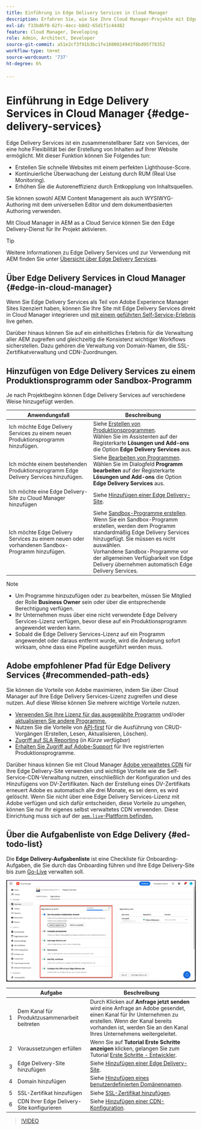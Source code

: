 ```yaml
---
title: Einführung in Edge Delivery Services in Cloud Manager
description: Erfahren Sie, wie Sie Ihre Cloud Manager-Projekte mit Edge Delivery Services bereitstellen.
exl-id: f33bd6f0-62fc-4ecc-b8d2-65d1f1c44d82
feature: Cloud Manager, Developing
role: Admin, Architect, Developer
source-git-commit: a51e2cf3f91b3bc1fe1600024943f6bd95f78352
workflow-type: tm+mt
source-wordcount: '737'
ht-degree: 6%

---
```



# Einführung in Edge Delivery Services in Cloud Manager {#edge-delivery-services}

Edge Delivery Services ist ein zusammenstellbarer Satz von Services, der eine hohe Flexibilität bei der Erstellung von Inhalten auf Ihrer Website ermöglicht. Mit dieser Funktion können Sie Folgendes tun:

* Erstellen Sie schnelle Websites mit einem perfekten Lighthouse-Score.
* Kontinuierliche Überwachung der Leistung durch RUM (Real Use Monitoring).
* Erhöhen Sie die Autoreneffizienz durch Entkopplung von Inhaltsquellen.

Sie können sowohl AEM Content Management als auch WYSIWYG-Authoring mit dem universellen Editor und dem dokumentbasierten Authoring verwenden.

Mit Cloud Manager in AEM as a Cloud Service können Sie den Edge Delivery-Dienst für Ihr Projekt aktivieren.

>[!TIP]
>
>Weitere Informationen zu Edge Delivery Services und zur Verwendung mit AEM finden Sie unter [Übersicht über Edge Delivery Services](/help/edge/overview.md).

## Über Edge Delivery Services in Cloud Manager {#edge-in-cloud-manager}

Wenn Sie Edge Delivery Services als Teil von Adobe Experience Manager Sites lizenziert haben, können Sie Ihre Site mit Edge Delivery Services direkt in Cloud Manager integrieren und [mit einem geführten Self-Service-Erlebnis](/help/implementing/cloud-manager/managing-code/private-repositories.md) live gehen.

Darüber hinaus können Sie auf ein einheitliches Erlebnis für die Verwaltung aller AEM zugreifen und gleichzeitig die Konsistenz wichtiger Workflows sicherstellen. Dazu gehören die Verwaltung von Domain-Namen, die SSL-Zertifikatverwaltung und CDN-Zuordnungen.

## Hinzufügen von Edge Delivery Services zu einem Produktionsprogramm oder Sandbox-Programm

Je nach Projektbeginn können Edge Delivery Services auf verschiedene Weise hinzugefügt werden.

| Anwendungsfall | Beschreibung |
| --- | --- |
| Ich möchte Edge Delivery Services zu einem neuen Produktionsprogramm hinzufügen. | Siehe [Erstellen von Produktionsprogrammen](/help/implementing/cloud-manager/getting-access-to-aem-in-cloud/creating-production-programs.md).<br>Wählen Sie im Assistenten auf der Registerkarte **Lösungen und Add-ons** die Option **Edge Delivery Services** aus. |
| Ich möchte einem bestehenden Produktionsprogramm Edge Delivery Services hinzufügen. | Siehe [Bearbeiten von Programmen](/help/implementing/cloud-manager/getting-access-to-aem-in-cloud/editing-programs.md).<br>Wählen Sie im Dialogfeld **Programm bearbeiten** auf der Registerkarte **Lösungen und Add-ons** die Option **Edge Delivery Services** aus. |
| Ich möchte eine Edge Delivery-Site zu Cloud Manager hinzufügen | Siehe [Hinzufügen einer Edge Delivery-Site](/help/implementing/cloud-manager/edge-delivery/add-edge-delivery-site.md). |
| Ich möchte Edge Delivery Services zu einem neuen oder vorhandenen Sandbox-Programm hinzufügen. | Siehe [Sandbox-Programme erstellen](/help/implementing/cloud-manager/getting-access-to-aem-in-cloud/creating-sandbox-programs.md).<br>Wenn Sie ein Sandbox-Programm erstellen, werden dem Programm standardmäßig Edge Delivery Services hinzugefügt. Sie müssen es nicht auswählen.<br>Vorhandene Sandbox-Programme vor der allgemeinen Verfügbarkeit von Edge Delivery übernehmen automatisch Edge Delivery Services. |

>[!NOTE]
>
>* Um Programme hinzuzufügen oder zu bearbeiten, müssen Sie Mitglied der Rolle **Business Owner** sein oder über die entsprechende Berechtigung verfügen.
>* Ihr Unternehmen muss über eine nicht verwendete Edge Delivery Services-Lizenz verfügen, bevor diese auf ein Produktionsprogramm angewendet werden kann.
>* Sobald die Edge Delivery Services-Lizenz auf ein Programm angewendet oder daraus entfernt wurde, wird die Änderung sofort wirksam, ohne dass eine Pipeline ausgeführt werden muss.


## Adobe empfohlener Pfad für Edge Delivery Services {#recommended-path-eds}

Sie können die Vorteile von Adobe maximieren, indem Sie über Cloud Manager auf Ihre Edge Delivery Services-Lizenz zugreifen und diese nutzen. Auf diese Weise können Sie mehrere wichtige Vorteile nutzen.

* [Verwenden Sie Ihre Lizenz für das ausgewählte Programm](/help/implementing/cloud-manager/edge-delivery/add-edge-delivery-site.md) und/oder [aktualisieren Sie andere Programme.](/help/implementing/cloud-manager/edge-delivery/manage-edge-delivery-sites.md)
* Nutzen Sie die Vorteile von [API-first](https://developer.adobe.com/experience-cloud/experience-manager-apis/) für die Ausführung von CRUD-Vorgängen (Erstellen, Lesen, Aktualisieren, Löschen).
* [Zugriff auf SLA Reporting](/help/implementing/cloud-manager/sla-reporting.md) (*in Kürze verfügbar*)
* [Erhalten Sie Zugriff auf Adobe-Support](/help/edge/overview.md#support-ticket) für Ihre registrierten Produktionsprogramme.

Darüber hinaus können Sie mit Cloud Manager [Adobe verwaltetes CDN](/help/implementing/dispatcher/cdn.md#aem-managed-cdn) für Ihre Edge Delivery-Site verwenden und wichtige Vorteile wie die Self-Service-CDN-Verwaltung nutzen, einschließlich der Konfiguration und des Hinzufügens von DV-Zertifikaten. Nach der Erstellung eines DV-Zertifikats erneuert Adobe es automatisch alle drei Monate, es sei denn, es wird gelöscht. Wenn Sie nicht über eine Edge Delivery Services-Lizenz mit Adobe verfügen und sich dafür entscheiden, diese Vorteile zu umgehen, können Sie nur Ihr eigenes selbst verwaltetes CDN verwenden. Diese Einrichtung muss sich auf der [`aem.live`-Plattform befinden.](https://www.aem.live/docs/go-live-checklist#cdn-configuration)

## Über die Aufgabenliste von Edge Delivery {#ed-todo-list}

Die **Edge Delivery-Aufgabenliste** ist eine Checkliste für Onboarding-Aufgaben, die Sie durch das Onboarding führen und Ihre Edge Delivery-Site bis zum [Go-Live](/help/journey-onboarding/go-live-checklist.md) verwalten soll.

![Edge Delivery-Website-Aufgabenliste](/help/implementing/cloud-manager/assets/cm-eds-todo-list.png)

|  | Aufgabe | Beschreibung |
| --- | --- | --- |
| 1 | Dem Kanal für Produktzusammenarbeit beitreten | Durch Klicken auf **Anfrage jetzt senden** wird eine Anfrage an Adobe gesendet, einen Kanal für Ihr Unternehmen zu erstellen. Wenn der Kanal bereits vorhanden ist, werden Sie an den Kanal Ihres Unternehmens weitergeleitet. |
| 2 | Voraussetzungen erfüllen | Wenn Sie auf **Tutorial Erste Schritte anzeigen** klicken, gelangen Sie zum Tutorial [Erste Schritte - Entwickler](https://www.aem.live/developer/tutorial). |
| 3 | Edge Delivery-Site hinzufügen | Siehe [Hinzufügen einer Edge Delivery-Site](#eds-add-site). |
| 4 | Domain hinzufügen | Siehe [Hinzufügen eines benutzerdefinierten Domänennamen](/help/implementing/cloud-manager/custom-domain-names/add-custom-domain-name.md). |
| 5 | SSL-Zertifikat hinzufügen | Siehe [SSL-Zertifikat hinzufügen](/help/implementing/cloud-manager/managing-ssl-certifications/add-ssl-certificate.md). |
| 6 | CDN Ihrer Edge Delivery-Site konfigurieren | Siehe [Hinzufügen einer CDN-Konfiguration](#add-cdn). |

>[!VIDEO](https://video.tv.adobe.com/v/3428020?learn=on)
